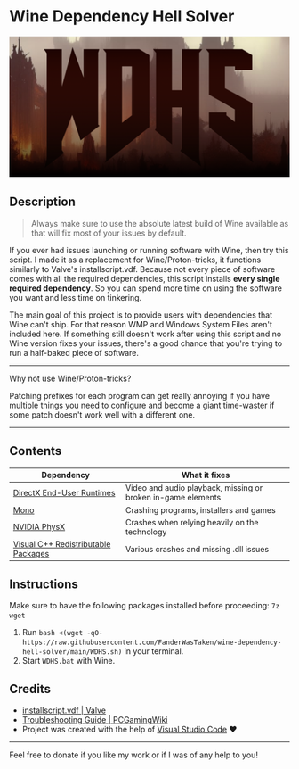 # Wine Dependency Hell Solver

![logo](WDHS.png)

## Description

> Always make sure to use the absolute latest build of Wine available as that will fix most of your issues by default.

If you ever had issues launching or running software with Wine, then try this script. I made it as a replacement for Wine/Proton-tricks, it functions similarly to Valve's installscript.vdf. Because not every piece of software comes with all the required dependencies, this script installs **every single required dependency**. So you can spend more time on using the software you want and less time on tinkering.

The main goal of this project is to provide users with dependencies that Wine can't ship. For that reason WMP and Windows System Files aren't included here. If something still doesn't work after using this script and no Wine version fixes your issues, there's a good chance that you're trying to run a half-baked piece of software.

---

Why not use Wine/Proton-tricks?

Patching prefixes for each program can get really annoying if you have multiple things you need to configure and become a giant time-waster if some patch doesn't work well with a different one.

---

## Contents

| Dependency                                                                                 | What it fixes                                                |
| ------------------------------------------------------------------------------------------ | ------------------------------------------------------------ |
| [DirectX End-User Runtimes](https://www.microsoft.com/en-us/download/details.aspx?id=8109) | Video and audio playback, missing or broken in-game elements |
| [Mono](https://wiki.winehq.org/Mono)                                                       | Crashing programs, installers and games                      |
| [NVIDIA PhysX](https://www.nvidia.com/en-us/drivers/physx/9_09_0428/physx_9-09-0428_whql/) | Crashes when relying heavily on the technology               |
| [Visual C++ Redistributable Packages](https://gist.github.com/ChuckMichael/7366c38f27e524add3c54f710678c98b)              | Various crashes and missing .dll issues                      |

## Instructions

Make sure to have the following packages installed before proceeding: `7z wget`

1. Run `bash <(wget -qO- https://raw.githubusercontent.com/FanderWasTaken/wine-dependency-hell-solver/main/WDHS.sh)` in your terminal.
2. Start `WDHS.bat` with Wine.

## Credits

- [installscript.vdf | Valve](https://partner.steamgames.com/doc/sdk/installscripts)
- [Troubleshooting Guide | PCGamingWiki](https://www.pcgamingwiki.com/wiki/Troubleshooting_guide)
- Project was created with the help of [Visual Studio Code](https://code.visualstudio.com/) ❤️

---

Feel free to donate if you like my work or if I was of any help to you!
